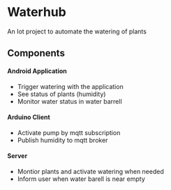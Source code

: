 
# Waterhub

An Iot project to automate the watering of plants

## Components


#### Android Application
* Trigger watering with the application
* See status of plants (humidity)
*   Monitor water status in water barrell
	
#### Arduino Client
* Activate pump by mqtt subscription
* Publish humidity to mqtt broker

#### Server
* Montior plants and activate watering when needed
* Inform user when water barell is near empty

